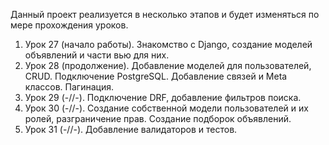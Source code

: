 Данный проект реализуется в несколько этапов и будет изменяться по мере прохождения уроков.
1. Урок 27 (начало работы). Знакомство с Django, создание моделей объявлений и части вью для них.
2. Урок 28 (продолжение). Добавление моделей для пользователей, CRUD. Подключение PostgreSQL.
   Добавление связей и Meta классов. Пагинация.
3. Урок 29 (-//-). Подключение DRF, добавление фильтров поиска.
4. Урок 30 (-//-). Создание собственной модели пользователей и их ролей, разграничение прав.
   Создание подборок объявлений.
5. Урок 31 (-//-). Добавление валидаторов и тестов.